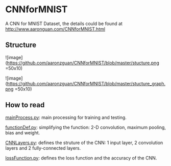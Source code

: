 # CNNforMNIST
A CNN for MNIST Dataset, the details could be found at http://www.aaronguan.com/CNNforMNIST.html

## Structure

![image](https://github.com/aaronzguan/CNNforMNIST/blob/master/stucture.png =50x10)

![image](https://github.com/aaronzguan/CNNforMNIST/blob/master/stucture_graph.png =50x10)

## How to read

[mainProcess.py](/mainProcess.py): main processing for training and testing.

[functionDef.py](/functionDef.py): simplifying the function: 2-D convolution, maximum pooling, bias and weight.

[CNNLayers.py](/CNNLayers.py): defines the struture of the CNN: 1 input layer, 2 convolution layers and 2 fully-connected layers.

[lossFunction.py](/lossFunction.py): defines the loss function and the accuracy of the CNN.
